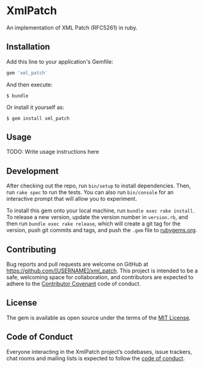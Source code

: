 # XmlPatch

An implementation of XML Patch (RFC5261) in ruby.

## Installation

Add this line to your application's Gemfile:

```ruby
gem 'xml_patch'
```

And then execute:

    $ bundle

Or install it yourself as:

    $ gem install xml_patch

## Usage

TODO: Write usage instructions here

## Development

After checking out the repo, run `bin/setup` to install dependencies. Then, run `rake spec` to run the tests. You can also run `bin/console` for an interactive prompt that will allow you to experiment.

To install this gem onto your local machine, run `bundle exec rake install`. To release a new version, update the version number in `version.rb`, and then run `bundle exec rake release`, which will create a git tag for the version, push git commits and tags, and push the `.gem` file to [rubygems.org](https://rubygems.org).

## Contributing

Bug reports and pull requests are welcome on GitHub at https://github.com/[USERNAME]/xml_patch. This project is intended to be a safe, welcoming space for collaboration, and contributors are expected to adhere to the [Contributor Covenant](http://contributor-covenant.org) code of conduct.

## License

The gem is available as open source under the terms of the [MIT License](http://opensource.org/licenses/MIT).

## Code of Conduct

Everyone interacting in the XmlPatch project’s codebases, issue trackers, chat rooms and mailing lists is expected to follow the [code of conduct](https://github.com/[USERNAME]/xml_patch/blob/master/CODE_OF_CONDUCT.md).
